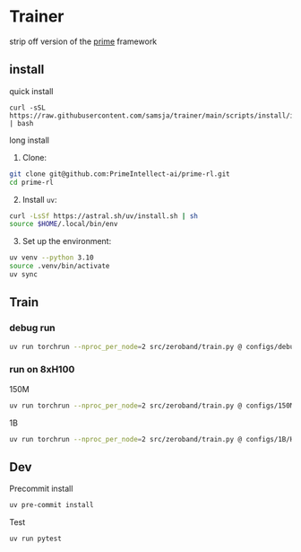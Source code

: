 # Trainer

strip off version of the [prime](https://github.com/primeIntellect-ai/prime) framework


## install

quick install
```
curl -sSL https://raw.githubusercontent.com/samsja/trainer/main/scripts/install/install.sh | bash
```

long install


1. Clone: 

```bash
git clone git@github.com:PrimeIntellect-ai/prime-rl.git
cd prime-rl
```

2. Install `uv`:

```bash
curl -LsSf https://astral.sh/uv/install.sh | sh
source $HOME/.local/bin/env
```

3. Set up the environment:
```bash
uv venv --python 3.10
source .venv/bin/activate
uv sync
```

## Train

### debug run 

```bash
uv run torchrun --nproc_per_node=2 src/zeroband/train.py @ configs/debug/normal.toml
```

### run on 8xH100

150M
```bash
uv run torchrun --nproc_per_node=2 src/zeroband/train.py @ configs/150M/H100.toml
```

1B
```bash
uv run torchrun --nproc_per_node=2 src/zeroband/train.py @ configs/1B/H100.toml
```


## Dev

 Precommit install

```bash
uv pre-commit install
```

 Test

```bash
uv run pytest
```




